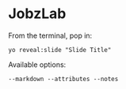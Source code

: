 
# JobzLab

From the terminal, pop in:

  ```yo reveal:slide "Slide Title"```

Available options:

 ```--markdown --attributes --notes```
